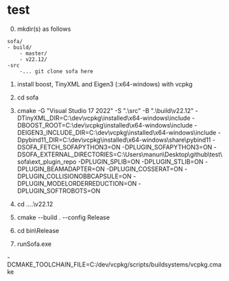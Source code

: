 # test

0. mkdir(s) as follows
~~~
sofa/
- build/
    - master/
    - v22.12/
-src
    -... git clone sofa here
~~~

1. install boost, TinyXML and Eigen3 (:x64-windows) with vcpkg  

2. cd sofa

3. cmake -G "Visual Studio 17 2022" -S ".\src" -B ".\build\v22.12" -DTinyXML_DIR=C:\dev\vcpkg\installed\x64-windows\include -DBOOST_ROOT=C:\dev\vcpkg\installed\x64-windows\include -DEIGEN3_INCLUDE_DIR=C:\dev\vcpkg\installed\x64-windows\include -Dpybind11_DIR=C:\dev\vcpkg\installed\x64-windows\share\pybind11 -DSOFA_FETCH_SOFAPYTHON3=ON -DPLUGIN_SOFAPYTHON3=ON -DSOFA_EXTERNAL_DIRECTORIES=C:\Users\manun\Desktop\github\test\sofa\ext_plugin_repo -DPLUGIN_SPLIB=ON -DPLUGIN_STLIB=ON -DPLUGIN_BEAMADAPTER=ON -DPLUGIN_COSSERAT=ON -DPLUGIN_COLLISIONOBBCAPSULE=ON -DPLUGIN_MODELORDERREDUCTION=ON -DPLUGIN_SOFTROBOTS=ON

4. cd ..\..\v22.12

5. cmake --build . --config Release  

6. cd bin\Release

7. runSofa.exe


-DCMAKE_TOOLCHAIN_FILE=C:/dev/vcpkg/scripts/buildsystems/vcpkg.cmake